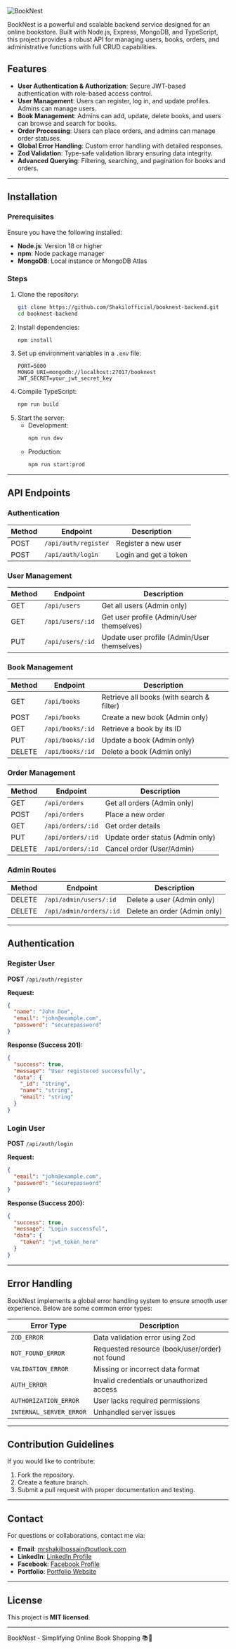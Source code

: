 ![BookNest](https://res.cloudinary.com/dcyupktj6/image/upload/v1738244043/2_gbkou2.png)

BookNest is a powerful and scalable backend service designed for an online bookstore. Built with Node.js, Express, MongoDB, and TypeScript, this project provides a robust API for managing users, books, orders, and administrative functions with full CRUD capabilities.

## Features

- **User Authentication & Authorization**: Secure JWT-based authentication with role-based access control.
- **User Management**: Users can register, log in, and update profiles. Admins can manage users.
- **Book Management**: Admins can add, update, delete books, and users can browse and search for books.
- **Order Processing**: Users can place orders, and admins can manage order statuses.
- **Global Error Handling**: Custom error handling with detailed responses.
- **Zod Validation**: Type-safe validation library ensuring data integrity.
- **Advanced Querying**: Filtering, searching, and pagination for books and orders.

---

## Installation

### Prerequisites

Ensure you have the following installed:

- **Node.js**: Version 18 or higher
- **npm**: Node package manager
- **MongoDB**: Local instance or MongoDB Atlas

### Steps

1. Clone the repository:
   ```sh
   git clone https://github.com/Shakilofficial/booknest-backend.git
   cd booknest-backend
   ```
2. Install dependencies:
   ```sh
   npm install
   ```
3. Set up environment variables in a `.env` file:
   ```env
   PORT=5000
   MONGO_URI=mongodb://localhost:27017/booknest
   JWT_SECRET=your_jwt_secret_key
   ```
4. Compile TypeScript:
   ```sh
   npm run build
   ```
5. Start the server:
   - Development:
     ```sh
     npm run dev
     ```
   - Production:
     ```sh
     npm run start:prod
     ```

---

## API Endpoints

### Authentication

| Method | Endpoint             | Description           |
| ------ | -------------------- | --------------------- |
| POST   | `/api/auth/register` | Register a new user   |
| POST   | `/api/auth/login`    | Login and get a token |

### User Management

| Method | Endpoint         | Description                                 |
| ------ | ---------------- | ------------------------------------------- |
| GET    | `/api/users`     | Get all users (Admin only)                  |
| GET    | `/api/users/:id` | Get user profile (Admin/User themselves)    |
| PUT    | `/api/users/:id` | Update user profile (Admin/User themselves) |

### Book Management

| Method | Endpoint         | Description                               |
| ------ | ---------------- | ----------------------------------------- |
| GET    | `/api/books`     | Retrieve all books (with search & filter) |
| POST   | `/api/books`     | Create a new book (Admin only)            |
| GET    | `/api/books/:id` | Retrieve a book by its ID                 |
| PUT    | `/api/books/:id` | Update a book (Admin only)                |
| DELETE | `/api/books/:id` | Delete a book (Admin only)                |

### Order Management

| Method | Endpoint          | Description                      |
| ------ | ----------------- | -------------------------------- |
| GET    | `/api/orders`     | Get all orders (Admin only)      |
| POST   | `/api/orders`     | Place a new order                |
| GET    | `/api/orders/:id` | Get order details                |
| PUT    | `/api/orders/:id` | Update order status (Admin only) |
| DELETE | `/api/orders/:id` | Cancel order (User/Admin)        |

### Admin Routes

| Method | Endpoint                | Description                  |
| ------ | ----------------------- | ---------------------------- |
| DELETE | `/api/admin/users/:id`  | Delete a user (Admin only)   |
| DELETE | `/api/admin/orders/:id` | Delete an order (Admin only) |

---

## Authentication

### Register User

**POST** `/api/auth/register`

**Request:**

```json
{
  "name": "John Doe",
  "email": "john@example.com",
  "password": "securepassword"
}
```

**Response (Success 201):**

```json
{
  "success": true,
  "message": "User registered successfully",
  "data": {
    "_id": "string",
    "name": "string",
    "email": "string"
  }
}
```

### Login User

**POST** `/api/auth/login`

**Request:**

```json
{
  "email": "john@example.com",
  "password": "securepassword"
}
```

**Response (Success 200):**

```json
{
  "success": true,
  "message": "Login successful",
  "data": {
    "token": "jwt_token_here"
  }
}
```

---

## Error Handling

BookNest implements a global error handling system to ensure smooth user experience. Below are some common error types:

| Error Type              | Description                                    |
| ----------------------- | ---------------------------------------------- |
| `ZOD_ERROR`             | Data validation error using Zod                |
| `NOT_FOUND_ERROR`       | Requested resource (book/user/order) not found |
| `VALIDATION_ERROR`      | Missing or incorrect data format               |
| `AUTH_ERROR`            | Invalid credentials or unauthorized access     |
| `AUTHORIZATION_ERROR`   | User lacks required permissions                |
| `INTERNAL_SERVER_ERROR` | Unhandled server issues                        |

---

## Contribution Guidelines

If you would like to contribute:

1. Fork the repository.
2. Create a feature branch.
3. Submit a pull request with proper documentation and testing.

---

## Contact

For questions or collaborations, contact me via:

- **Email**: mrshakilhossain@outlook.com
- **LinkedIn**: [LinkedIn Profile](https://www.linkedin.com/in/your-profile)
- **Facebook**: [Facebook Profile](https://www.facebook.com/iamshakilhossain)
- **Portfolio**: [Portfolio Website](https://shakilhossain-sigma.vercel.app)

---

## License

This project is **MIT licensed**.

---

BookNest - Simplifying Online Book Shopping 📚🚀

